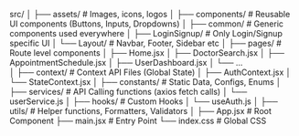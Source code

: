 src/
│
├── assets/                # Images, icons, logos
│
├── components/            # Reusable UI components (Buttons, Inputs, Dropdowns)
│   ├── common/            # Generic components used everywhere
│   ├── LoginSignup/       # Only Login/Signup specific UI
│   └── Layout/            # Navbar, Footer, Sidebar etc
│
├── pages/                 # Route level components
│   ├── Home.jsx
│   ├── DoctorSearch.jsx
│   ├── AppointmentSchedule.jsx
│   ├── UserDashboard.jsx
│   └── ...               
│
├── context/               # Context API Files (Global State)
│   ├── AuthContext.jsx
│   └── StateContext.jsx
│
├── constants/             # Static Data, Configs, Enums
│
├── services/              # API Calling functions (axios fetch calls)
│   └── userService.js
│
├── hooks/                 # Custom Hooks
│   └── useAuth.js
│
├── utils/                 # Helper functions, Formatters, Validators
│
├── App.jsx                # Root Component
├── main.jsx               # Entry Point
└── index.css              # Global CSS



